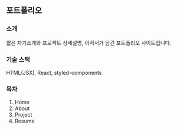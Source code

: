 ## 포트폴리오

### 소개
짧은 자기소개와 프로젝트 상세설명, 이력서가 담긴 포트폴리오 사이트입니다.

### 기술 스택
HTML(JSX), React, styled-components

### 목차

1. Home
2. About
3. Project
4. Resume
